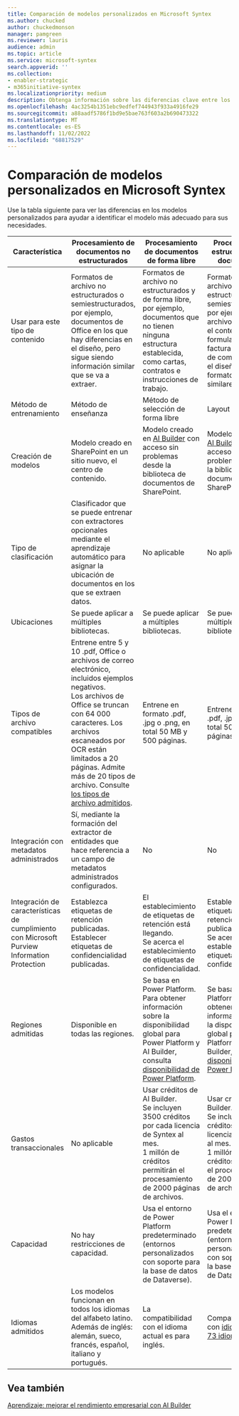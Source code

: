 ```yaml
---
title: Comparación de modelos personalizados en Microsoft Syntex
ms.author: chucked
author: chuckedmonson
manager: pamgreen
ms.reviewer: lauris
audience: admin
ms.topic: article
ms.service: microsoft-syntex
search.appverid: ''
ms.collection:
- enabler-strategic
- m365initiative-syntex
ms.localizationpriority: medium
description: Obtenga información sobre las diferencias clave entre los modelos personalizados en Microsoft Syntex.
ms.openlocfilehash: 4ac3254b1351ebc9edfef744943f933a4916fe29
ms.sourcegitcommit: a88aadf5786f1bd9e5bae763f603a2b690473322
ms.translationtype: MT
ms.contentlocale: es-ES
ms.lasthandoff: 11/02/2022
ms.locfileid: "68817529"
---
```

# <a name="compare-custom-models-in-microsoft-syntex"></a>Comparación de modelos personalizados en Microsoft Syntex 

Use la tabla siguiente para ver las diferencias en los modelos personalizados para ayudar a identificar el modelo más adecuado para sus necesidades.

| Característica | Procesamiento de documentos no estructurados | Procesamiento de documentos de forma libre | Procesamiento estructurado de documentos |
| ------- | ------- | ------- | ------- |
| Usar para este tipo de contenido | Formatos de archivo no estructurados o semiestructurados, por ejemplo, documentos de Office en los que hay diferencias en el diseño, pero sigue siendo información similar que se va a extraer. | Formatos de archivo no estructurados y de forma libre, por ejemplo, documentos que no tienen ninguna estructura establecida, como cartas, contratos e instrucciones de trabajo. | Formatos de archivo estructurados y semiestructurados, por ejemplo, archivos PDF para el contenido de formularios, como facturas o pedidos de compra, donde el diseño y el formato son similares. |
| Método de entrenamiento | Método de enseñanza | Método de selección de forma libre | Layout (método) |
| Creación de modelos | Modelo creado en SharePoint en un sitio nuevo, el centro de contenido.  | Modelo creado en [AI Builder](/ai-builder/overview) con acceso sin problemas desde la biblioteca de documentos de SharePoint.| Modelo creado en [AI Builder](/ai-builder/overview) con acceso sin problemas desde la biblioteca de documentos de SharePoint. |
| Tipo de clasificación | Clasificador que se puede entrenar con extractores opcionales mediante el aprendizaje automático para asignar la ubicación de documentos en los que se extraen datos. | No aplicable | No aplicable |
| Ubicaciones | Se puede aplicar a múltiples bibliotecas. | Se puede aplicar a múltiples bibliotecas. | Se puede aplicar a múltiples bibliotecas. |
| Tipos de archivo compatibles | Entrene entre 5 y 10 .pdf, Office o archivos de correo electrónico, incluidos ejemplos negativos.<br>Los archivos de Office se truncan con 64 000 caracteres. Los archivos escaneados por OCR están limitados a 20 páginas. Admite más de 20 tipos de archivo. Consulte [los tipos de archivo admitidos](requirements-and-limitations.md#unstructured-document-processing).  | Entrene en formato .pdf, .jpg o .png, en total 50 MB y 500 páginas. | Entrene en formato .pdf, .jpg o .png, en total 50 MB y 500 páginas. |
| Integración con metadatos administrados | Sí, mediante la formación del extractor de entidades que hace referencia a un campo de metadatos administrados configurados. | No | No |
| Integración de características de cumplimiento con Microsoft Purview Information Protection | Establezca etiquetas de retención publicadas.<br>Establecer etiquetas de confidencialidad publicadas. | El establecimiento de etiquetas de retención está llegando. <br>Se acerca el establecimiento de etiquetas de confidencialidad. | Establezca etiquetas de retención publicadas. <br>Se acerca el establecimiento de etiquetas de confidencialidad. |
| Regiones admitidas| Disponible en todas las regiones. | Se basa en Power Platform. Para obtener información sobre la disponibilidad global para Power Platform y AI Builder, consulta [disponibilidad de Power Platform](https://dynamics.microsoft.com/geographic-availability/). | Se basa en Power Platform. Para obtener información sobre la disponibilidad global para Power Platform y AI Builder, consulta [disponibilidad de Power Platform](https://dynamics.microsoft.com/geographic-availability/). |
| Gastos transaccionales | No aplicable | Usar créditos de AI Builder.<br>Se incluyen 3500 créditos por cada licencia de Syntex al mes.<br>1 millón de créditos permitirán el procesamiento de 2000 páginas de archivos. | Usar créditos de AI Builder.<br>Se incluyen 3500 créditos por cada licencia de Syntex al mes.<br>1 millón de créditos permitirán el procesamiento de 2000 páginas de archivos. |
| Capacidad | No hay restricciones de capacidad. | Usa el entorno de Power Platform predeterminado (entornos personalizados con soporte para la base de datos de Dataverse). | Usa el entorno de Power Platform predeterminado (entornos personalizados con soporte para la base de datos de Dataverse). |
| Idiomas admitidos| Los modelos funcionan en todos los idiomas del alfabeto latino. Además de inglés: alemán, sueco, francés, español, italiano y portugués. | La compatibilidad con el idioma actual es para inglés. | Compatibilidad con [idiomas para 73 idiomas](/ai-builder/form-processing-model-requirements.md#languages-supported). |

## <a name="see-also"></a>Vea también

[Aprendizaje: mejorar el rendimiento empresarial con AI Builder](/training/paths/improve-business-performance-ai-builder/?source=learn)


